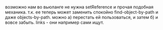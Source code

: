 возможно нам во вьюланге не нужна setReference и прочая подобная механика.
т.к. ее теперь может заменить спокойно find-object-by-path и даже objects-by-path.
можно а) перестать ей пользоваться, и затем б) и вовсе забыть.
links - они например сами ищут.